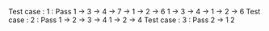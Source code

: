 
Test case : 1 : Pass
1 -> 3 -> 4 -> 7 -> 1 -> 2 -> 6
1 -> 3 -> 4 -> 1 -> 2 -> 6
Test case : 2 : Pass
1 -> 2 -> 3 -> 4
1 -> 2 -> 4
Test case : 3 : Pass
2 -> 1
2
